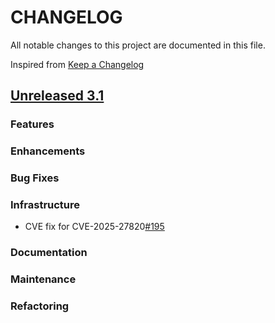 # CHANGELOG
All notable changes to this project are documented in this file.

Inspired from [Keep a Changelog](https://keepachangelog.com/en/1.1.0/)

## [Unreleased 3.1](https://github.com/opensearch-project/opensearch-remote-metadata-sdk/compare/3.0...HEAD)
### Features
### Enhancements
### Bug Fixes
### Infrastructure
- CVE fix for CVE-2025-27820[#195](https://github.com/opensearch-project/opensearch-remote-metadata-sdk/pull/195)
### Documentation
### Maintenance
### Refactoring

